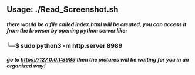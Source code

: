 ## Usage:  ./Read_Screenshot.sh

##### there would be a file called index.html will be created, you can access it from the browser by opening python server like:
  ### └─$ sudo python3 -m http.server 8989
##### go to https://127.0.0.1:8989 then the pictures will be waiting for you in an organized way!
